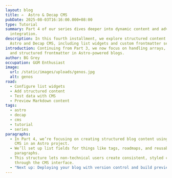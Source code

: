 ```yaml
---
layout: blog
title: ✍️  Astro & Decap CMS
pubDate: 2025-08-03T16:16:00.000+08:00
type: Tutorial
summary: Part 4 of our series dives deeper into dynamic content and advanced CMS
  integration.
description: In this fourth installment, we explore structured content with
  Astro and Decap CMS, including list widgets and custom frontmatter setups.
introduction: Continuing from Part 3, we now focus on handling arrays, images,
  and structured frontmatter in Astro-powered blogs.
author: BG Grey
occupation: GGM Enthusiast
image:
  url: /static/images/uploads/genos.jpg
  alt: genos
road:
  - Configure list widgets
  - Add structured content
  - Test data with CMS
  - Preview Markdown content
tags:
  - astro
  - decap
  - cms
  - tutorial
  - series
paragraphs:
  - In Part 4, we’re focusing on creating structured blog content using Decap
    CMS in an Astro project.
  - We’ll set up list fields for things like tags, roadmaps, and reusable
    paragraphs.
  - This structure lets non-technical users create consistent, styled content
    through the CMS interface.
  - "Next up: Deploying your blog with version control and build previews."
---
```

